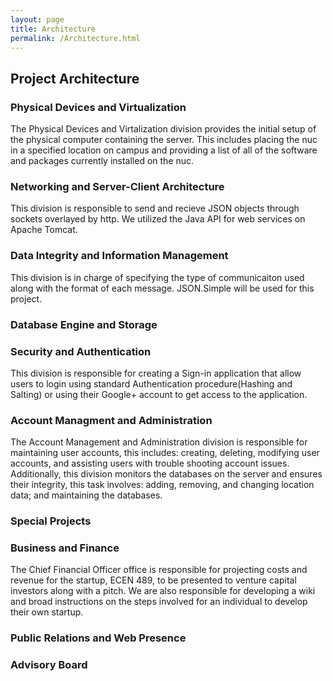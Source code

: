 ```yaml
---
layout: page
title: Architecture
permalink: /Architecture.html
---
```


## Project Architecture

### Physical Devices and Virtualization
The Physical Devices and Virtalization division provides the initial setup of the physical computer containing the server.  This includes placing the nuc in a specified location on campus and providing a list of all of the software and packages currently installed on the 
nuc.

### Networking and Server-Client Architecture
This division is responsible to send and recieve JSON objects through sockets overlayed by http.
We utilized the Java API for web services on Apache Tomcat.

### Data Integrity and Information Management
This division is in charge of specifying the type of communicaiton used along with the format of each message. JSON.Simple will be used for this project.

### Database Engine and Storage

### Security and Authentication 
This division is responsible for creating a Sign-in application that allow users to login using standard Authentication
procedure(Hashing and Salting) or using their Google+ account to get access to the application.

### Account Managment and Administration
The Account Management and Administration division is responsible for maintaining user accounts, this includes: creating, 
deleting, modifying user accounts, and assisting users with trouble shooting account issues. Additionally, this division monitors
the databases on the server and ensures their integrity, this task involves: adding, removing, and changing location data; 
and maintaining the databases.

### Special Projects

### Business and Finance
The Chief Financial Officer office is responsible for projecting costs and revenue for the startup, ECEN 489, to 
be presented to venture capital investors along with a pitch. We are also responsible for developing a wiki and broad instructions on the steps 
involved for an individual to develop their own startup.

### Public Relations and Web Presence

### Advisory Board
